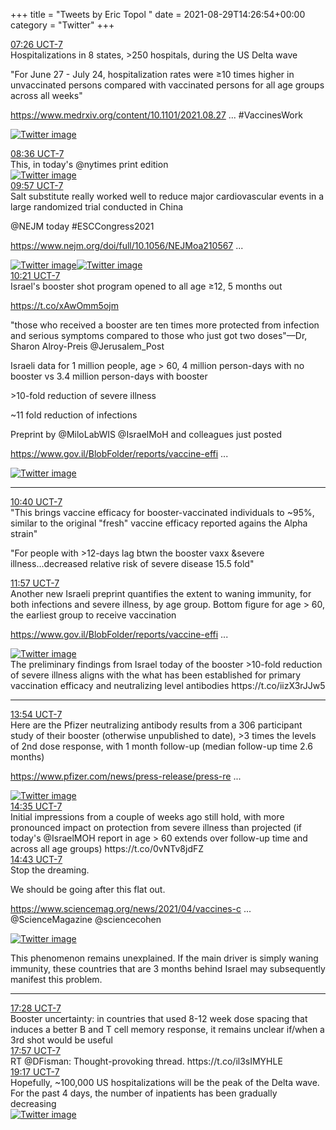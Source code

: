 +++
title = "Tweets by Eric Topol " 
date = 2021-08-29T14:26:54+00:00
category = "Twitter"
+++
<div class="tweet"> 
<div class="profile"> 
<a href="https://twitter.com/erictopol/status/1431986723639025668" target="_blank" rel="noreferer">07:26 UCT-7</a> 
</div> 
<div class="content"> 
Hospitalizations in 8 states, &gt;250 hospitals, during the US Delta wave

"For June 27 - July 24, hospitalization rates were ≥10 times higher in unvaccinated persons compared with vaccinated persons for all age groups across all weeks"

<a href="https://www.medrxiv.org/content/10.1101/2021.08.27.21262356v1" target="_blank" rel="noreferer">https://www.medrxiv.org/content/10.1101/2021.08.27 ...</a> 
 #VaccinesWork </div> 
<a href="/twitter/erictopol/images/E99vykRVcAAvAbW.jpg"  ><img src="/twitter/erictopol/images/E99vykRVcAAvAbW.jpg" alt="Twitter image" ></img></a></div> 
<div class="tweet"> 
<div class="profile"> 
<a href="https://twitter.com/erictopol/status/1432004324276662272" target="_blank" rel="noreferer">08:36 UCT-7</a> 
</div> 
<div class="content"> 
This, in today's @nytimes print edition </div> 
<a href="/twitter/erictopol/images/E9-AVmTVgAAuUjl.jpg"  ><img src="/twitter/erictopol/images/E9-AVmTVgAAuUjl.jpg" alt="Twitter image" ></img></a></div> 
<div class="tweet"> 
<div class="profile"> 
<a href="https://twitter.com/erictopol/status/1432024527140175873" target="_blank" rel="noreferer">09:57 UCT-7</a> 
</div> 
<div class="content"> 
Salt substitute really worked well to reduce major cardiovascular events in a large randomized trial conducted in China 

@NEJM today #ESCCongress2021 

<a href="https://www.nejm.org/doi/full/10.1056/NEJMoa2105675?query=featured_home" target="_blank" rel="noreferer">https://www.nejm.org/doi/full/10.1056/NEJMoa210567 ...</a> 
 </div> 
<a href="/twitter/erictopol/images/E9-SV9PVIA0uF3v.jpg"  ><img src="/twitter/erictopol/images/E9-SV9PVIA0uF3v.jpg" alt="Twitter image" ></img></a><a href="/twitter/erictopol/images/E9-SXUUUUAMSjbj.jpg"  ><img src="/twitter/erictopol/images/E9-SXUUUUAMSjbj.jpg" alt="Twitter image" ></img></a></div> 
<div class="tweet"> 
<div class="profile"> 
<a href="https://twitter.com/erictopol/status/1432030605554814986" target="_blank" rel="noreferer">10:21 UCT-7</a> 
</div> 
<div class="content"> 
Israel's booster shot program opened to all age ≥12, 5 months out 

https://t.co/xAwOmm5ojm

"those who received a booster are ten times more protected from infection and serious symptoms compared to those who just got two doses"—Dr, Sharon Alroy-Preis @Jerusalem_Post</div> 
</div> 
<div class="thread"> 
<div class="thread-content"> 
Israeli data for 1 million people, age &gt; 60, 4 million person-days with no booster vs 3.4 million person-days with booster

&gt;10-fold reduction of severe illness

~11 fold reduction of infections

Preprint by @MiloLabWIS @IsraelMoH and colleagues just posted

<a href="https://www.gov.il/BlobFolder/reports/vaccine-efficacy-safety-follow-up-committee/he/files_publications_corona_booster-27082021.pdf" target="_blank" rel="noreferer">https://www.gov.il/BlobFolder/reports/vaccine-effi ...</a> 
 </div> 
<a href="/twitter/erictopol/images/E9-atI9VIAYGSyn.jpg"  ><img src="/twitter/erictopol/images/E9-atI9VIAYGSyn.jpg" alt="Twitter image" ></img></a><hr><div class="profile"> 
<a href="https://twitter.com/erictopol/status/1432035402815209474" target="_blank" rel="noreferer">10:40 UCT-7</a> 
</div> 
<div class="content"> 
"This brings vaccine efficacy for booster-vaccinated individuals to ~95%, similar to the original "fresh" vaccine efficacy reported agains the Alpha strain"



"For people with &gt;12-days lag btwn the booster vaxx &amp;severe illness...decreased relative risk of severe disease 15.5 fold"</div> 
</div> 
<div class="tweet"> 
<div class="profile"> 
<a href="https://twitter.com/erictopol/status/1432054828633444358" target="_blank" rel="noreferer">11:57 UCT-7</a> 
</div> 
<div class="content"> 
Another new Israeli preprint quantifies the extent to waning immunity, for both infections and severe illness, by age group. Bottom figure for age &gt; 60, the earliest group to receive vaccination

<a href="https://www.gov.il/BlobFolder/reports/vaccine-efficacy-safety-follow-up-committee/he/files_publications_corona_immunity-waning-082021.pdf" target="_blank" rel="noreferer">https://www.gov.il/BlobFolder/reports/vaccine-effi ...</a> 
 </div> 
<a href="/twitter/erictopol/images/E9-tzKCVkAQ4jUh.jpg"  ><img src="/twitter/erictopol/images/E9-tzKCVkAQ4jUh.jpg" alt="Twitter image" ></img></a></div> 
<div class="thread"> 
<div class="thread-content"> 
The preliminary findings from Israel today of the booster &gt;10-fold reduction of severe illness aligns with the what has been established for primary vaccination efficacy and neutralizing level antibodies https://t.co/iizX3rJJw5</div> 
<hr><div class="profile"> 
<a href="https://twitter.com/erictopol/status/1432084373906419713" target="_blank" rel="noreferer">13:54 UCT-7</a> 
</div> 
<div class="content"> 
Here are the Pfizer neutralizing antibody results from a 306 participant study of their booster (otherwise unpublished to date), &gt;3 times the levels of 2nd dose response, with 1 month follow-up (median follow-up time 2.6 months)

<a href="https://www.pfizer.com/news/press-release/press-release-detail/pfizer-and-biontech-initiate-rolling-submission" target="_blank" rel="noreferer">https://www.pfizer.com/news/press-release/press-re ...</a> 
 </div> 
<a href="/twitter/erictopol/images/E9_IeAcUUAQzuwD.jpg"  ><img src="/twitter/erictopol/images/E9_IeAcUUAQzuwD.jpg" alt="Twitter image" ></img></a></div> 
<div class="tweet"> 
<div class="profile"> 
<a href="https://twitter.com/erictopol/status/1432094639553540098" target="_blank" rel="noreferer">14:35 UCT-7</a> 
</div> 
<div class="content"> 
Initial impressions from a couple of weeks ago still hold, with more pronounced impact on protection from severe illness than projected (if today's @IsraelMOH report in age &gt; 60 extends over follow-up time and across all age groups) https://t.co/0vNTv8jdFZ</div> 
</div> 
<div class="tweet"> 
<div class="profile"> 
<a href="https://twitter.com/erictopol/status/1432096471587778560" target="_blank" rel="noreferer">14:43 UCT-7</a> 
</div> 
<div class="content"> 
Stop the dreaming. 

We should be going after this flat out. 

<a href="https://www.sciencemag.org/news/2021/04/vaccines-can-protect-against-many-coronaviruses-could-prevent-another-pandemic" target="_blank" rel="noreferer">https://www.sciencemag.org/news/2021/04/vaccines-c ...</a> 
 @ScienceMagazine @sciencecohen </div> 
<a href="/twitter/erictopol/images/E9_Tl5JUUAQE7d0.jpg"  ><img src="/twitter/erictopol/images/E9_Tl5JUUAQE7d0.jpg" alt="Twitter image" ></img></a></div> 
<div class="thread"> 
<div class="thread-content"> 
This phenomenon remains unexplained. If the main driver is simply waning immunity, these countries that are 3 months behind Israel may subsequently manifest this problem.</div> 
<hr><div class="profile"> 
<a href="https://twitter.com/erictopol/status/1432138204535164933" target="_blank" rel="noreferer">17:28 UCT-7</a> 
</div> 
<div class="content"> 
Booster uncertainty: in countries that used 8-12 week  dose spacing that induces a better B and T cell memory response, it remains unclear if/when a 3rd shot would be useful</div> 
</div> 
<div class="tweet"> 
<div class="profile"> 
<a href="https://twitter.com/erictopol/status/1432145480109019137" target="_blank" rel="noreferer">17:57 UCT-7</a> 
</div> 
<div class="content"> 
RT @DFisman: Thought-provoking thread. https://t.co/il3sIMYHLE</div> 
</div> 
<div class="tweet"> 
<div class="profile"> 
<a href="https://twitter.com/erictopol/status/1432165665004081156" target="_blank" rel="noreferer">19:17 UCT-7</a> 
</div> 
<div class="content"> 
Hopefully, ~100,000 US hospitalizations will be the peak of the Delta wave. For the past 4 days, the number of inpatients has been gradually decreasing </div> 
<a href="/twitter/erictopol/images/E-ASxQfVkAI0lcA.jpg"  ><img src="/twitter/erictopol/images/E-ASxQfVkAI0lcA.jpg" alt="Twitter image" ></img></a></div> 


